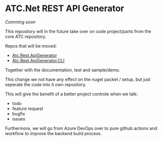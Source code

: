 # ATC.Net REST API Generator

*Comming soon* 

This repository will in the future take over on code project/parts from the core ATC repository.

Repos that will be moved:
* [Atc.Rest.ApiGenerator](https://github.com/atc-net/atc/tree/master/src/Atc.Rest.ApiGenerator)
* [Atc.Rest.ApiGenerator.CLI](https://github.com/atc-net/atc/tree/master/src/Atc.Rest.ApiGenerator.CLI)

Together with the documentation, test and sample/demo.

This change we not have any effect on the nuget packet / setup, but just seperate the code into it own repository.

This will give the benefit of a better project controle when we talk:
* todo
* feature request
* bugfix
* issues

Furthermore, we will go from Azure DevOps over to pure github actions and workflow to improve the backend build process.
